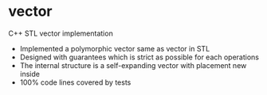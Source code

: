 # vector
C++ STL vector implementation 

- Implemented a polymorphic vector same as vector in STL
- Designed with guarantees which is strict as possible for each operations
- The internal structure is a self-expanding vector with placement new inside
- 100\% code lines covered by tests
